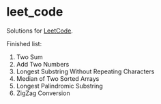 # leet_code 

Solutions for [LeetCode](https://leetcode.com).

Finished list: 

1. Two Sum
2. Add Two Numbers
3. Longest Substring Without Repeating Characters
4. Median of Two Sorted Arrays
5. Longest Palindromic Substring
6. ZigZag Conversion